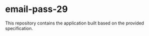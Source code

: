 # email-pass-29

This repository contains the application built based on the provided specification.